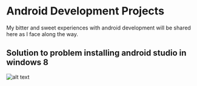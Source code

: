 # Android Development Projects
My bitter and sweet experiences with android development will be shared here as I face along the way. 

## Solution to problem installing android studio in windows 8
![alt text](http://i.stack.imgur.com/fhIhz.jpg)




